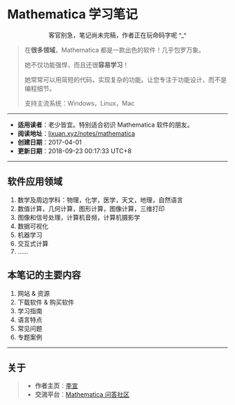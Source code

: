 # Mathematica 学习笔记

<center>客官别急，笔记尚未完稿，作者正在玩命码字呢 ^_^</center>



> 在**很多领域**，Mathematica 都是一款出色的软件！几乎包罗万象。
>
> 她不仅功能强悍，而且还很**容易学习**！
>
> 她常常可以用简短的代码，实现复杂的功能。让您专注于功能设计，而不是编程细节。
>
> 支持主流系统：Windows，Linux，Mac

---

* **适用读者**：老少皆宜。特别适合初识 Mathematica 软件的朋友。
* **阅读地址**：[lixuan.xyz/notes/mathematica](https://lixuan.xyz/notes/mathematica/)
* **创建日期**：2017-04-01
* **更新日期**：2018-09-23 00:17:33 UTC+8

---

## 软件应用领域
1. 数学及周边学科：物理，化学，医学，天文，地理，自然语言
2. 数值计算，几何计算，图形计算，图像计算，三维打印
3. 图像和信号处理，计算机音频，计算机摄影学
3. 数据可视化
4. 机器学习
5. 交互式计算
6. ……

## 本笔记的主要内容
1. 网站 &#38; 资源
2. 下载软件 &#38; 购买软件
3. 学习指南
4. 语言特点
5. 常见问题
6. 专题案例


---

## 关于
> * **作者主页**：[李宣](https://lixuan.xyz)
> * **交流平台**：[Mathematica 问答社区](https://mmaqa.com)

